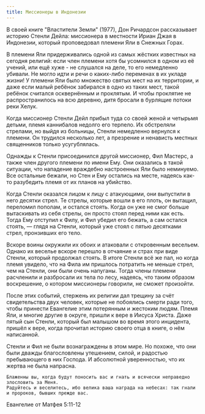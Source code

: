 ```yaml
---
title: Миссионеры в Индонезии
---
```


В своей книге "Властители Земли" (1977), Дон Ричардсон рассказывает историю Стенли Дейла: миссионера в местности Ириан Джая в Индонезии, который проповедовал племени Яли в Снежных Горах.

В племени Яли придерживались одной из самых жёстких известных на сегодня религий: если член племени хотя бы усомнился в одном из её учений, или ещё хуже - не слушался на деле, то его немедленно убивали. Не могло идти и речи о каких-либо переменах в их укладе жизни! У племени Яли было множество святых мест на их территории, и даже если малый ребёнок забирался в одно из таких мест, такой ребёнок считался осквернённым и проклятым. И чтобы проклятие не распространилось на всю деревню, дитя бросали в бурлящие потоки реки Хелук.

Когда миссионер Стенли Дейл прибыл туда со своей женой и четырьмя детьми, племя каннибалов недолго его терпело. Их обстреляли стрелами, но выйдя из больницы, Стенли немедленно вернулся к племени. Он трудился несколько лет, а презрение и ненависть местных священников только усугублялась.

Однажды к Стенли присоединился другой миссионер, Фил Мастерс, а также член другого племени по имени Ему. Они оказались в такой ситуации, что нападение враждебно настроенных Яли было неминуемо. Все остальные бежали, но Стен и Ему остались на месте, надеясь как-то разубедить племя от их планов на убийство.

Когда Стенли оказался лицом к лицу с атакующими, они выпустили в него десятки стрел. Те стрелы, которые вошли в его плоть, он вытащил, переломил пополам, и остался стоять. Когда он уже не смог больше вытаскивать из себя стрелы, он просто стоял перед ними как есть.
Тогда Ему отступил к Филу, и Фил убедил его бежать, а сам остался стоять, — глядя на Стенли, который уже стоял с пятью десятками стрел, пронзивших его тело.

Вскоре воины окружили их обоих и атаковали с откровенным весельем. Однако их веселье вскоре перешло в отчаяние и страх при виде Стенли, который продолжал стоять.
В итоге Стенли всё же пал, но когда племя увидело, что на Фила им пришлось потратить не меньше стрел, чем на Стенли, они были очень напуганы. Тогда члены племени расчленили и разбросали их тела по лесу, надеясь, что таким образом воскрешение, о котором миссионеры говорили, не сможет произойти.

После этих событий, стержень их религии дал трещину за счёт свидетельства двух человек, которые не побоялись смерти ради того, чтобы принести Евангелие этим потерянным и жестоким людям. Племя Яли, и многие другие в округе, пришли к вере в Иисуса Христа. Даже пятый сын Стенли, который был малышом во время этого инцидента, пришёл к вере, когда прочитал историю своего отца в книге, о нём написанной.

Стенли и Фил не были вознаграждены в этом мире. Но похоже, что они были дважды благословлены утешением, силой, и радостью пребывающего в них Господа. И абсолютной уверенностью, что их жертва не была напрасна.

```
Блаженны вы, когда будут поносить вас и гнать и всячески неправедно злословить за Меня.
Радуйтесь и веселитесь, ибо велика ваша награда на небесах: так гнали и пророков, бывших прежде вас.
```
Евангелие от Матфея 5:11-12
